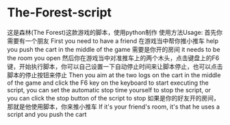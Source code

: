 # The-Forest-script
这是森林(The Forest)这款游戏的脚本，使用python制作
使用方法Usage:
首先你需要有一个朋友 First you need to have a friend
在游戏当中帮你推小推车 help you push the cart in the middle of the game
需要是你开的房间  it needs to be the room you open
然后你在游戏当中对准推车上的两个木头，点击键盘上的F6键，开始执行脚本，你可以自己设置一下自动停止时间来让脚本停止，也可以点击脚本的停止按钮来停止 Then you aim at the two logs on the cart in the middle of the game and click the F6 key on the keyboard to start executing the script, you can set the automatic stop time yourself to stop the script, or you can click the stop button of the script to stop
如果是你的好友开的房间，那就是他使用脚本，你来推小推车 If it's your friend's room, it's that he uses a script and you push the cart

 
